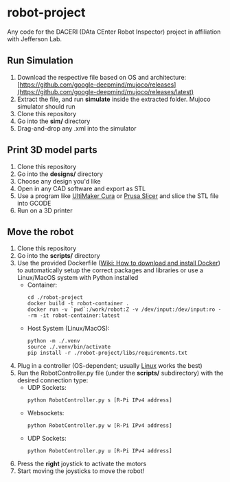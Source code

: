 # robot-project
Any code for the DACERI (DAta CEnter Robot Inspector) project in affiliation with Jefferson Lab.

## Run Simulation
1. Download the respective file based on OS and architecture: [https://github.com/google-deepmind/mujoco/releases](https://github.com/google-deepmind/mujoco/releases/latest) 
2. Extract the file, and run **simulate** inside the extracted folder. Mujoco simulator should run
3. Clone this repository
4. Go into the **sim/** directory
5. Drag-and-drop any .xml into the simulator

## Print 3D model parts
1. Clone this repository
2. Go into the **designs/** directory
3. Choose any design you'd like
4. Open in any CAD software and export as STL
5. Use a program like [UltiMaker Cura](https://ultimaker.com/software/ultimaker-cura/) or [Prusa Slicer](https://github.com/prusa3d/PrusaSlicer/releases) and slice the STL file into GCODE
6. Run on a 3D printer

## Move the robot
1. Clone this repository
2. Go into the **scripts/** directory
4. Use the provided Dockerfile ([Wiki: How to download and install Docker](https://docs.docker.com/get-started/get-docker/)) to automatically setup the correct packages and libraries or use a Linux/MacOS system with Python installed
   * Container:
     ```
     cd ./robot-project
     docker build -t robot-container .
     docker run -v `pwd`:/work/robot:Z -v /dev/input:/dev/input:ro --rm -it robot-container:latest
     ```
   * Host System (Linux/MacOS):
     ```
     python -m ./.venv
     source ./.venv/bin/activate
     pip install -r ./robot-project/libs/requirements.txt
     ```
4. Plug in a controller (OS-dependent; usually [Linux](https://www.linuxmint.com/) works the best)
5. Run the RobotController.py file (under the **scripts/** subdirectory) with the desired connection type:
   * UDP Sockets:
     ```
     python RobotController.py s [R-Pi IPv4 address]
     ```
   * Websockets:
     ```
     python RobotController.py w [R-Pi IPv4 address]
     ```
   * UDP Sockets:
     ```
     python RobotController.py u [R-Pi IPv4 address]
     ```
7. Press the **right** joystick to activate the motors
8. Start moving the joysticks to move the robot!
